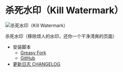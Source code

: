 # 杀死水印（Kill Watermark）

![杀死水印（Kill Watermark）](https://img.shields.io/greasyfork/v/459646)

杀死水印（移除烦人的水印，还你一个干净清爽的页面）

- 安装脚本
  - [Greasy Fork](https://greasyfork.org/zh-CN/scripts/459646)
  - [GitHub](https://github.com/maomao1996/tampermonkey-scripts/raw/gh-pages/kill-watermark.user.js)
- [更新日志 CHANGELOG](./CHANGELOG.md)

